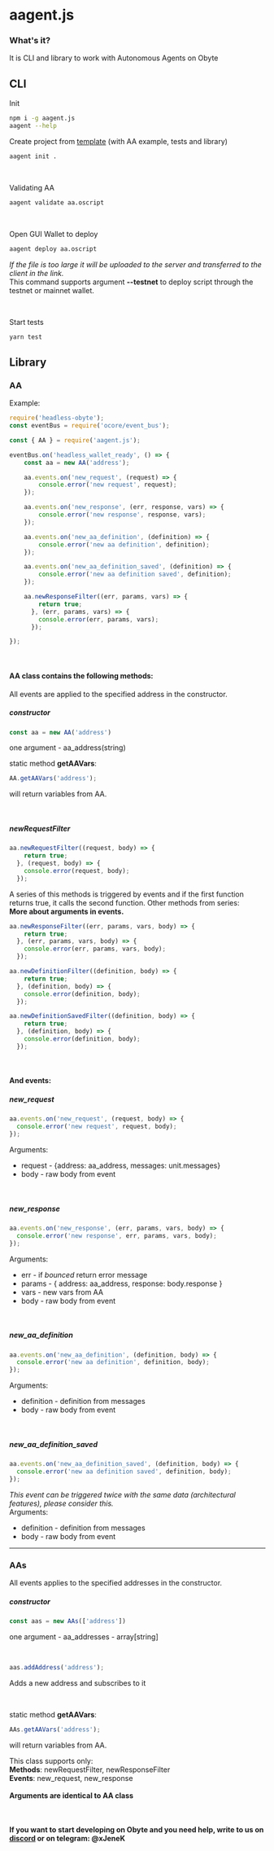 # aagent.js
### What's it?
It is CLI and library to work with Autonomous Agents on Obyte

## CLI
Init
```bash
npm i -g aagent.js
aagent --help
```

Create project from [template](template) (with AA example, tests and library)
```bash
aagent init .
```
<br>

Validating AA
```bash
aagent validate aa.oscript
```
<br>

Open GUI Wallet to deploy
```bash
aagent deploy aa.oscript
```
*If the file is too large it will be uploaded to the server and transferred to the client in the link.* <br>
This command supports argument **--testnet** to deploy script through the testnet or mainnet wallet.

<br>

Start tests
```bash
yarn test
```

## Library
### AA
Example: 
```javascript
require('headless-obyte');
const eventBus = require('ocore/event_bus');

const { AA } = require('aagent.js');

eventBus.on('headless_wallet_ready', () => {
    const aa = new AA('address');

    aa.events.on('new_request', (request) => {
        console.error('new request', request);
    });

    aa.events.on('new_response', (err, response, vars) => {
        console.error('new response', response, vars);
    });

    aa.events.on('new_aa_definition', (definition) => {
        console.error('new aa definition', definition);
    });

    aa.events.on('new_aa_definition_saved', (definition) => {
        console.error('new aa definition saved', definition);
    });

    aa.newResponseFilter((err, params, vars) => {        
        return true;
      }, (err, params, vars) => {
        console.error(err, params, vars);
      });

});
```
<br>

#### AA class contains the following methods:
All events are applied to the specified address in the constructor.
##### constructor  
```javascript
const aa = new AA('address')
```
one argument - aa_address(string)

static method **getAAVars**:
```javascript
AA.getAAVars('address');
```
will return variables from AA. 

<br>

##### newRequestFilter
```javascript
aa.newRequestFilter((request, body) => {
    return true;
  }, (request, body) => {
    console.error(request, body);
  });
```
A series of this methods is triggered by events and if the first function returns true, it calls the second function.
Other methods from series:
<br>**More about arguments in events.**

```javascript
aa.newResponseFilter((err, params, vars, body) => {
    return true;
  }, (err, params, vars, body) => {
    console.error(err, params, vars, body);
  });
```
```javascript
aa.newDefinitionFilter((definition, body) => {
    return true;
  }, (definition, body) => {
    console.error(definition, body);
  });
```
```javascript
aa.newDefinitionSavedFilter((definition, body) => {
    return true;
  }, (definition, body) => {
    console.error(definition, body);
  });
```
<br>

#### And events:
##### new_request
```javascript
aa.events.on('new_request', (request, body) => {
  console.error('new request', request, body);
});
```
Arguments:
- request - {address: aa_address, messages: unit.messages}
- body - raw body from event

<br>

##### new_response
```javascript
aa.events.on('new_response', (err, params, vars, body) => {
  console.error('new response', err, params, vars, body);
});
```
Arguments:
- err - if *bounced* return error message
- params - { address: aa_address, response: body.response }
- vars - new vars from AA
- body - raw body from event

<br>

##### new_aa_definition
```javascript
aa.events.on('new_aa_definition', (definition, body) => {
  console.error('new aa definition', definition, body);
});
```
Arguments:
- definition - definition from messages
- body - raw body from event

<br>

##### new_aa_definition_saved 
```javascript
aa.events.on('new_aa_definition_saved', (definition, body) => {
  console.error('new aa definition saved', definition, body);
});
```
*This event can be triggered twice with the same data (architectural features), please consider this.*<br>
Arguments:
- definition - definition from messages
- body - raw body from event

---
### AAs
All events applies to the specified addresses in the constructor.
##### constructor  
```javascript
const aas = new AAs(['address'])
```
one argument - aa_addresses - array[string]

<br>

```javascript
aas.addAddress('address');
```
Adds a new address and subscribes to it

<br>

static method **getAAVars**:
```javascript
AAs.getAAVars('address');
```
will return variables from AA. 

This class supports only: <br>
**Methods**: newRequestFilter, newResponseFilter <br>
**Events**: new_request, new_response<br><br>
**Arguments are identical to AA class**

<br>

#### If you want to start developing on Obyte and you need help, write to us on [discord](https://obyte.org/discord) or on telegram: @xJeneK
